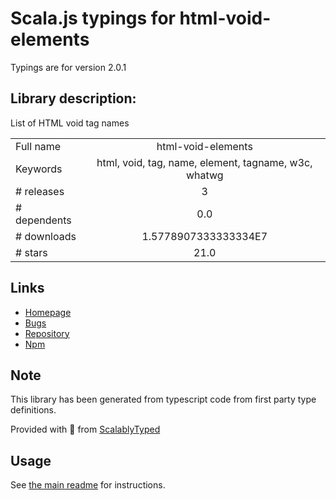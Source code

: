 
# Scala.js typings for html-void-elements

Typings are for version 2.0.1

## Library description:
List of HTML void tag names

|                    |                 |
| ------------------ | :-------------: |
| Full name          | html-void-elements |
| Keywords           | html, void, tag, name, element, tagname, w3c, whatwg |
| # releases         | 3 |
| # dependents       | 0.0 |
| # downloads        | 1.5778907333333334E7 |
| # stars            | 21.0 |

## Links
- [Homepage](https://github.com/wooorm/html-void-elements#readme)
- [Bugs](https://github.com/wooorm/html-void-elements/issues)
- [Repository](https://github.com/wooorm/html-void-elements)
- [Npm](https://www.npmjs.com/package/html-void-elements)
    


## Note
This library has been generated from typescript code from first party type definitions.

Provided with :purple_heart: from [ScalablyTyped](https://github.com/oyvindberg/ScalablyTyped)

## Usage
See [the main readme](../../readme.md) for instructions.


